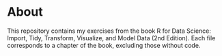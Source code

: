 # About
This repository contains my exercises from the book R for Data Science: Import, Tidy, Transform, Visualize, and Model Data (2nd Edition). 
Each file corresponds to a chapter of the book, excluding those without code.
